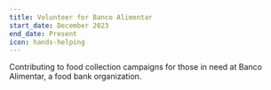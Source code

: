 ```yaml
---
title: Volunteer for Banco Alimentar
start_date: December 2023
end_date: Present
icon: hands-helping
---
```

Contributing to food collection campaigns for those in need at Banco Alimentar, a food bank organization.
